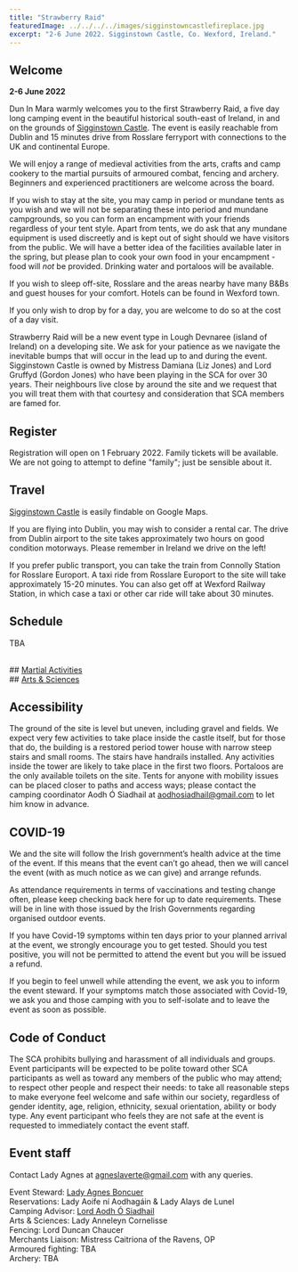 ```yaml
---
title: "Strawberry Raid"
featuredImage: ../../../../images/sigginstowncastlefireplace.jpg
excerpt: "2-6 June 2022. Sigginstown Castle, Co. Wexford, Ireland."
---
```


## Welcome

**2-6 June 2022**

Dun In Mara warmly welcomes you to the first Strawberry Raid, a five day long camping event in the beautiful historical south-east of Ireland, in and on the grounds of [Sigginstown Castle](https://www.sigginstowncastle.com/). The event is easily reachable from Dublin and 15 minutes drive from Rosslare ferryport with connections to the UK and continental Europe.  

We will enjoy a range of medieval activities from the arts, crafts and camp cookery to the martial pursuits of armoured combat, fencing and archery. Beginners and experienced practitioners are welcome across the board. 

If you wish to stay at the site, you may camp in period or mundane tents as you wish and we will not be separating these into period and mundane campgrounds, so you can form an encampment with your friends regardless of your tent style. Apart from tents, we do ask that any mundane equipment is used discreetly and is kept out of sight should we have visitors from the public. We will have a better idea of the facilities available later in the spring, but please plan to cook your own food in your encampment - food will _not_ be provided. Drinking water and portaloos will be available. 

If you wish to sleep off-site, Rosslare and the areas nearby have many B&Bs and guest houses for your comfort. Hotels can be found in Wexford town. 

If you only wish to drop by for a day, you are welcome to do so at the cost of a day visit. 

Strawberry Raid will be a new event type in Lough Devnaree (island of Ireland) on a developing site. We ask for your patience as we navigate the inevitable bumps that will occur in the lead up to and during the event. Sigginstown Castle is owned by Mistress Damiana (Liz Jones) and Lord Gruffyd (Gordon Jones) who have been playing in the SCA for over 30 years. Their neighbours live close by around the site and we request that you will treat them with that courtesy and consideration that SCA members are famed for. 


## Register

Registration will open on 1 February 2022. Family tickets will be available. We are not going to attempt to define "family"; just be sensible about it.

## Travel

<a href="https://www.sigginstowncastle.com/">Sigginstown Castle</a> is easily findable on Google Maps.

If you are flying into Dublin, you may wish to consider a rental car. The drive from Dublin airport to the site takes approximately two hours on good condition motorways. Please remember in Ireland we drive on the left! 

If you prefer public transport, you can take the train from Connolly Station for Rosslare Europort. A taxi ride from Rosslare Europort to the site will take approximately 15-20 minutes. You can also get off at Wexford Railway Station, in which case a taxi or other car ride will take about 30 minutes. 

## Schedule

TBA

<br/>
## <a href="martial/">Martial Activities</a>
<br/>
## <a href="artsandsciences/">Arts & Sciences</a>
<br/>

## Accessibility

The ground of the site is level but uneven, including gravel and fields. We expect very few activities to take place inside the castle itself, but for those that do, the building is a restored period tower house with narrow steep stairs and small rooms. The stairs have handrails installed. Any activities inside the tower are likely to take place in the first two floors. Portaloos are the only available toilets on the site. Tents for anyone with mobility issues can be placed closer to paths and access ways; please contact the camping coordinator Aodh Ó Siadhail at <a href="mailto:aodhosiadhail@gmail.com">aodhosiadhail@gmail.com</a> to let him know in advance.


## COVID-19

We and the site will follow the Irish government’s health advice at the time of the event. If this means that the event can’t go ahead, then we will cancel the event (with as much notice as we can give) and arrange refunds. 

As attendance requirements in terms of vaccinations and testing change often, please keep checking back here for up to date requirements. These will be in line with those issued by the Irish Governments regarding organised outdoor events. 

If you have Covid-19 symptoms within ten days prior to your planned arrival at the event, we strongly encourage you to get tested. Should you test positive, you will not be permitted to attend the event but you will be issued a refund. 

If you begin to feel unwell while attending the event, we ask you to inform the event steward. If your symptoms match those associated with Covid-19, we ask you and those camping with you to self-isolate and to leave the event as soon as possible. 

## Code of Conduct

The SCA prohibits bullying and harassment of all individuals and groups. Event participants will be expected to be polite toward other SCA participants as well as toward any members of the public who may attend; to respect other people and respect their needs: to take all reasonable steps to make everyone feel welcome and safe within our society, regardless of gender identity, age, religion, ethnicity, sexual orientation, ability or body type. Any event participant who feels they are not safe at the event is requested to immediately contact the event staff. 


## Event staff

Contact Lady Agnes at <a href="mailto:agneslaverte@gmail.com">agneslaverte@gmail.com</a> with any queries.

Event Steward: <a href="mailto:agneslaverte@gmail.com">Lady Agnes Boncuer</a>   
Reservations: Lady Aoife ní Aodhagáin & Lady Alays de Lunel  
Camping Advisor: <a href="mailto:aodhosiadhail@gmail.com">Lord Aodh Ó Siadhail</a>  
Arts & Sciences: Lady Anneleyn Cornelisse  
Fencing: Lord Duncan Chaucer  
Merchants Liaison: Mistress Caitriona of the Ravens, OP  
Armoured fighting: TBA  
Archery: TBA  
